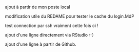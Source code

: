 ajout à partir de mon poste local

modification utile du REDAME pour tester le cache du login.MdP

test connection par ssh vraiment cette fois ci !


ajout d'une ligne directement via RStudio :-)

ajout d'une ligne à partir de Github.
